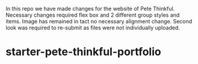 In this repo we have made changes for the website of Pete Thinkful. Necessary changes required flex box and 2 different group styles and items. Image has remained in tact no necessary alignment change. Second look was required to re-submit as files were not individually uploaded. 
# starter-pete-thinkful-portfolio
